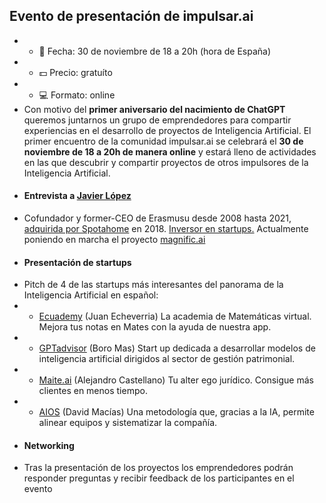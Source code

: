 ## Evento de presentación de impulsar.ai
- * 📅 Fecha: 30 de noviembre de 18 a 20h (hora de España)
- * 💵 Precio: gratuíto
- * 💻 Formato: online
- Con motivo del **primer aniversario del nacimiento de ChatGPT** queremos juntarnos un grupo de emprendedores para compartir experiencias en el desarrollo de proyectos de Inteligencia Artificial. El primer encuentro de la comunidad impulsar.ai se celebrará el **30 de noviembre de 18 a 20h de manera online** y estará lleno de actividades en las que descubrir y compartir proyectos de otros impulsores de la Inteligencia Artificial.
- #### **Entrevista a [Javier López](https://javilop.com)**
- Cofundador y former-CEO de Erasmusu desde 2008 hasta 2021, [adquirida por Spotahome](https://techcrunch.com/2018/03/12/spotahome-acquires-erasmusu/?guccounter=1&guce%5Freferrer=aHR0cHM6Ly93d3cuZ29vZ2xlLmNvbS8&guce%5Freferrer%5Fsig=AQAAAAlNk%5FA-GaI6HiwiAI8T89ImRnewgBtERL7V9vMzSFZR5u3M9MdJAoU4CLBK-mK8-0S8vmx0x18Vc04M5EyuofDYHindq86YNuTu1Fj%5Fk9poAsP8NbLI1lQrTtHgbonUTS7BHKKarPMwUwEVLofT-lCergVKX6gghnuUyYdYNWzR) en 2018\. [Inversor en startups.](https://www.notion.so/Busco-proyectos-en-los-que-invertir-24a14720a2404e81a6e2ef5c06d4ed0a) Actualmente poniendo en marcha el proyecto [magnific.ai](https://magnific.ai/)
- #### Presentación de startups
- Pitch de 4 de las startups más interesantes del panorama de la Inteligencia Artificial en español:
- * [Ecuademy](https://ecuademy.app/) (Juan Echeverria) La academia de Matemáticas virtual. Mejora tus notas en Mates con la ayuda de nuestra app.
- * [GPTadvisor](https://gptadvisor.com/) (Boro Mas) Start up dedicada a desarrollar modelos de inteligencia artificial dirigidos al sector de gestión patrimonial.
- * [Maite.ai](https://www.maite.ai) (Alejandro Castellano) Tu alter ego jurídico. Consigue más clientes en menos tiempo.
- * [AIOS](https://www.ai-os.es/) (David Macías) Una metodología que, gracias a la IA, permite alinear equipos y sistematizar la compañía.
- #### Networking
- Tras la presentación de los proyectos los emprendedores podrán responder preguntas y recibir feedback de los participantes en el evento